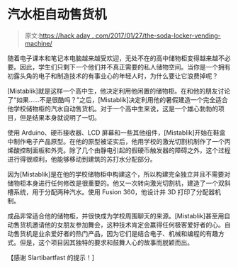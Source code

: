 # 汽水柜自动售货机

> 原文:[https://hack aday . com/2017/01/27/the-soda-locker-vending-machine/](https://hackaday.com/2017/01/27/the-soda-locker-vending-machine/)

随着电子课本和笔记本电脑越来越受欢迎，无处不在的高中储物柜变得越来越不必要。因此，学生们只剩下一个他们并不真正需要的私人储物空间。当你是一个拥有初露头角的电子和制造技术的有事业心的年轻人时，为什么要让它浪费掉呢？

[Mistablik]就是这样一个高中生，他决定利用他闲置的储物柜。在和他的朋友讨论了“如果……不是很酷吗？”之后，[Mistablik]决定利用他的暑假建造一个完全适合他学校储物柜的汽水自动售货机。对于一个高中生来说，这是一个雄心勃勃的项目，但是结果本身就说明了一切。

使用 Arduino、硬币接收器、LCD 屏幕和一些其他组件，[Mistablik]开始在鞋盒中制作电子产品原型。在他的原型被证实后，他用学校的激光切割机制作了一个丙烯酸控制面板和外壳。除了几个由静电引起的假硬币触发器的障碍之外，这个过程进行得很顺利，他能够移动到建筑的苏打水分配部分。

因为[Mistablik]是在他的学校储物柜中构建这个，所以构建完全独立并且不需要对储物柜本身进行任何修改是很重要的。他又一次转向激光切割机，建造了一个双斜槽系统，用于分配两种汽水。使用 Fusion 360，他设计并 3D 打印了分配器机制。

成品非常适合他的储物柜，并很快成为学校周围聊天的来源。[Mistablik]甚至用自动售货机邀请他的女朋友参加舞会，这种技术肯定会赢得任何极客爱好者的心。自动售货机是业余爱好者的热门产品，因为它们是结合电子、机械和编程的有趣方式。但是，这个项目因其独特的要求和鼓舞人心的故事而脱颖而出。

【感谢 Slartibartfast 的提示！]